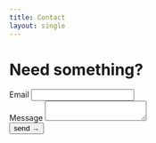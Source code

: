 ```yaml
--- 
title: Contact
layout: single
---
```


# Need something?

<form class='contact-form' name="contact" method="POST" action="/thanks" netlify>
    <div>
        <label for='email'>Email </label>
        <input id='email' type="email" name="email" />
    </div>
    <div>
        <label for='message'>Message </label>
        <textarea id='message' name="message"></textarea>
    </div>
    <button type="submit">send →</button>
</form>